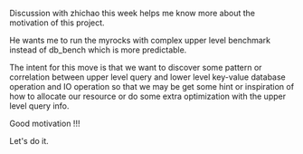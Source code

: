 

Discussion with zhichao this week helps me know more about the motivation of this project.

He wants me to run the myrocks with complex upper level benchmark instead of db_bench which is more predictable.

The intent for this move is that we want to discover some pattern or correlation between upper level query and lower level key-value database operation and IO operation so that we may be get some hint or inspiration of how to  allocate our resource or do some extra optimization with the upper level query info.


Good motivation !!!

Let's do it.
